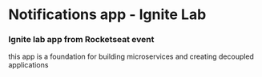 # Notifications app - Ignite Lab

### Ignite lab app from Rocketseat event 


this app is a foundation for building microservices and creating decoupled applications
